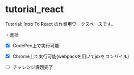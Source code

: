 # tutorial_react
Tutorial: Intro To React の作業用ワークスペースです。

・進捗

- [x] CodePen上で実行可能
- [x] Chrome上で実行可能(webpackを用いてjsxをコンパイル)
- [ ] チャレンジ課題完了

